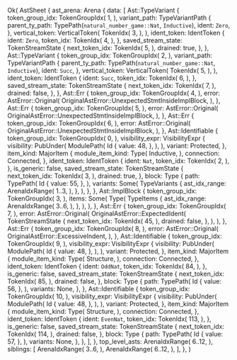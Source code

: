 Ok(
    AstSheet {
        ast_arena: Arena {
            data: [
                Ast::TypeVariant {
                    token_group_idx: TokenGroupIdx(
                        1,
                    ),
                    variant_path: TypeVariantPath {
                        parent_ty_path: TypePath(`natural_number_game::Nat`, `Inductive`),
                        ident: `Zero`,
                    },
                    vertical_token: VerticalToken(
                        TokenIdx(
                            3,
                        ),
                    ),
                    ident_token: IdentToken {
                        ident: `Zero`,
                        token_idx: TokenIdx(
                            4,
                        ),
                    },
                    saved_stream_state: TokenStreamState {
                        next_token_idx: TokenIdx(
                            5,
                        ),
                        drained: true,
                    },
                },
                Ast::TypeVariant {
                    token_group_idx: TokenGroupIdx(
                        2,
                    ),
                    variant_path: TypeVariantPath {
                        parent_ty_path: TypePath(`natural_number_game::Nat`, `Inductive`),
                        ident: `Succ`,
                    },
                    vertical_token: VerticalToken(
                        TokenIdx(
                            5,
                        ),
                    ),
                    ident_token: IdentToken {
                        ident: `Succ`,
                        token_idx: TokenIdx(
                            6,
                        ),
                    },
                    saved_stream_state: TokenStreamState {
                        next_token_idx: TokenIdx(
                            7,
                        ),
                        drained: false,
                    },
                },
                Ast::Err {
                    token_group_idx: TokenGroupIdx(
                        4,
                    ),
                    error: AstError::Original(
                        OriginalAstError::UnexpectedStmtInsideImplBlock,
                    ),
                },
                Ast::Err {
                    token_group_idx: TokenGroupIdx(
                        5,
                    ),
                    error: AstError::Original(
                        OriginalAstError::UnexpectedStmtInsideImplBlock,
                    ),
                },
                Ast::Err {
                    token_group_idx: TokenGroupIdx(
                        6,
                    ),
                    error: AstError::Original(
                        OriginalAstError::UnexpectedStmtInsideImplBlock,
                    ),
                },
                Ast::Identifiable {
                    token_group_idx: TokenGroupIdx(
                        0,
                    ),
                    visibility_expr: VisibilityExpr {
                        visibility: PubUnder(
                            ModulePath(
                                Id {
                                    value: 48,
                                },
                            ),
                        ),
                        variant: Protected,
                    },
                    item_kind: MajorItem {
                        module_item_kind: Type(
                            Inductive,
                        ),
                        connection: Connected,
                    },
                    ident_token: IdentToken {
                        ident: `Nat`,
                        token_idx: TokenIdx(
                            2,
                        ),
                    },
                    is_generic: false,
                    saved_stream_state: TokenStreamState {
                        next_token_idx: TokenIdx(
                            3,
                        ),
                        drained: true,
                    },
                    block: Type {
                        path: TypePath(
                            Id {
                                value: 55,
                            },
                        ),
                        variants: Some(
                            TypeVariants {
                                ast_idx_range: ArenaIdxRange(
                                    1..3,
                                ),
                            },
                        ),
                    },
                },
                Ast::ImplBlock {
                    token_group_idx: TokenGroupIdx(
                        3,
                    ),
                    items: Some(
                        Type(
                            TypeItems {
                                ast_idx_range: ArenaIdxRange(
                                    3..6,
                                ),
                            },
                        ),
                    ),
                },
                Ast::Err {
                    token_group_idx: TokenGroupIdx(
                        7,
                    ),
                    error: AstError::Original(
                        OriginalAstError::ExpectedIdent(
                            TokenStreamState {
                                next_token_idx: TokenIdx(
                                    45,
                                ),
                                drained: false,
                            },
                        ),
                    ),
                },
                Ast::Err {
                    token_group_idx: TokenGroupIdx(
                        8,
                    ),
                    error: AstError::Original(
                        OriginalAstError::ExcessiveIndent,
                    ),
                },
                Ast::Identifiable {
                    token_group_idx: TokenGroupIdx(
                        9,
                    ),
                    visibility_expr: VisibilityExpr {
                        visibility: PubUnder(
                            ModulePath(
                                Id {
                                    value: 48,
                                },
                            ),
                        ),
                        variant: Protected,
                    },
                    item_kind: MajorItem {
                        module_item_kind: Type(
                            Structure,
                        ),
                        connection: Connected,
                    },
                    ident_token: IdentToken {
                        ident: `OddNat`,
                        token_idx: TokenIdx(
                            84,
                        ),
                    },
                    is_generic: false,
                    saved_stream_state: TokenStreamState {
                        next_token_idx: TokenIdx(
                            85,
                        ),
                        drained: false,
                    },
                    block: Type {
                        path: TypePath(
                            Id {
                                value: 56,
                            },
                        ),
                        variants: None,
                    },
                },
                Ast::Identifiable {
                    token_group_idx: TokenGroupIdx(
                        10,
                    ),
                    visibility_expr: VisibilityExpr {
                        visibility: PubUnder(
                            ModulePath(
                                Id {
                                    value: 48,
                                },
                            ),
                        ),
                        variant: Protected,
                    },
                    item_kind: MajorItem {
                        module_item_kind: Type(
                            Structure,
                        ),
                        connection: Connected,
                    },
                    ident_token: IdentToken {
                        ident: `EvenNat`,
                        token_idx: TokenIdx(
                            113,
                        ),
                    },
                    is_generic: false,
                    saved_stream_state: TokenStreamState {
                        next_token_idx: TokenIdx(
                            114,
                        ),
                        drained: false,
                    },
                    block: Type {
                        path: TypePath(
                            Id {
                                value: 57,
                            },
                        ),
                        variants: None,
                    },
                },
            ],
        },
        top_level_asts: ArenaIdxRange(
            6..12,
        ),
        siblings: [
            ArenaIdxRange(
                3..6,
            ),
            ArenaIdxRange(
                6..12,
            ),
        ],
    },
)